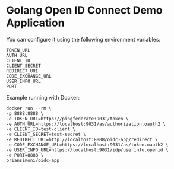 # Golang Open ID Connect Demo Application

You can configure it using the following environment variables:

```
TOKEN_URL
AUTH_URL
CLIENT_ID
CLIENT_SECRET
REDIRECT_URI
CODE_EXCHANGE_URL
USER_INFO_URL
PORT
```

Example running with Docker:

```
docker run --rm \
-p 8888:8888 \
-e TOKEN_URL=https://pingfederate:9031/token \
-e AUTH_URL=https://localhost:9031/as/authorization.oauth2 \
-e CLIENT_ID=test-client \
-e CLIENT_SECRET=test-secret \
-e REDIRECT_URI=http://localhost:8888/oidc-app/redirect \
-e CODE_EXCHANGE_URL=https://localhost:9031/as/token.oauth2 \
-e USER_INFO_URL=https://localhost:9031/idp/userinfo.openid \
-e PORT=8888 \
briansimoni/oidc-app
```
